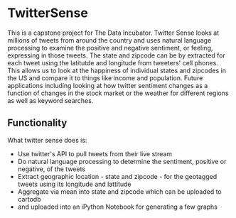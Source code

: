 # TwitterSense

This is a capstone project for The Data Incubator.
Twitter Sense looks at millions of tweets from around the country and uses natural language processing to examine the positive and negative sentiment, or feeling, expressing in those tweets. The state and zipcode can be by extracted for each tweet using the latitutde and longitude from tweeters' cell phones. This allows us to look at the happiness of individual states and zipcodes in the US and compare it to things like income and population. Future applications including looking at how twitter sentiment changes as a function of changes in the stock market or the weather for different regions as well as keyword searches.

## Functionality
What twitter sense does is:
* Use twitter's API to pull tweets from their live stream
* Do natural language processing to determine the sentiment, positive or negative, of the tweets
* Extract geographic location - state and zipcode - for the geotagged tweets using its longitude and lattitude
* Aggregate via mean into state and zipcode which can be uploaded to cartodb
* and uploaded into an iPython Notebook for generating a few graphs
